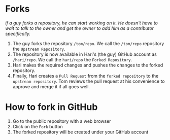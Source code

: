 # Forks

*if a guy forks a repository, he can start working on it. He doesn't have to wait to talk to the owner and get the owner to add him as a contributor specifically.*

1. The guy forks the repository `/tom/repo`. We call the `/tom/repo` repository the `Upstream Repository`. 
2. The repository is now available in Hari's (the guy) GitHub account as `/hari/repo`. We call the `hari/repo` the `Forked Repository`.
3. Hari makes the required changes and pushes the changes to the forked repository.
4. Finally, Hari creates a `Pull Request` from the `forked repository` to the `upstream repository`. Tom reviews the pull request at his convenience to approve and merge it if all goes well.

# How to fork in GitHub

1. Go to the public repository with a web browser
2. Click on the `Fork` button
3. The forked repository will be created under your GitHub account
